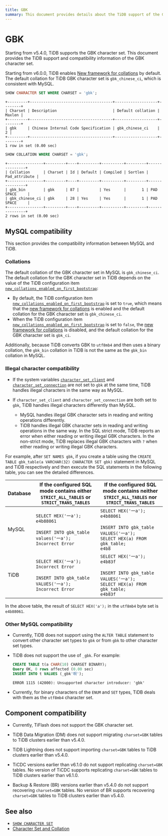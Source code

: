 ```yaml
---
title: GBK
summary: This document provides details about the TiDB support of the GBK character set.
---
```


# GBK

Starting from v5.4.0, TiDB supports the GBK character set. This document provides the TiDB support and compatibility information of the GBK character set.

Starting from v6.0.0, TiDB enables [New framework for collations](/character-set-and-collation.md#new-framework-for-collations) by default. The default collation for TiDB GBK character set is `gbk_chinese_ci`, which is consistent with MySQL.

```sql
SHOW CHARACTER SET WHERE CHARSET = 'gbk';
```

```
+---------+-------------------------------------+-------------------+--------+
| Charset | Description                         | Default collation | Maxlen |
+---------+-------------------------------------+-------------------+--------+
| gbk     | Chinese Internal Code Specification | gbk_chinese_ci    |      2 |
+---------+-------------------------------------+-------------------+--------+
1 row in set (0.00 sec)
```

```sql
SHOW COLLATION WHERE CHARSET = 'gbk';
```

```
+----------------+---------+----+---------+----------+---------+---------------+
| Collation      | Charset | Id | Default | Compiled | Sortlen | Pad_attribute |
+----------------+---------+----+---------+----------+---------+---------------+
| gbk_bin        | gbk     | 87 |         | Yes      |       1 | PAD SPACE     |
| gbk_chinese_ci | gbk     | 28 | Yes     | Yes      |       1 | PAD SPACE     |
+----------------+---------+----+---------+----------+---------+---------------+
2 rows in set (0.00 sec)
```

## MySQL compatibility

This section provides the compatibility information between MySQL and TiDB.

### Collations

The default collation of the GBK character set in MySQL is `gbk_chinese_ci`. The default collation for the GBK character set in TiDB depends on the value of the TiDB configuration item [`new_collations_enabled_on_first_bootstrap`](/tidb-configuration-file.md#new_collations_enabled_on_first_bootstrap):

- By default, the TiDB configuration item [`new_collations_enabled_on_first_bootstrap`](/tidb-configuration-file.md#new_collations_enabled_on_first_bootstrap) is set to `true`, which means that the [new framework for collations](/character-set-and-collation.md#new-framework-for-collations) is enabled and the default collation for the GBK character set is `gbk_chinese_ci`.
- When the TiDB configuration item [`new_collations_enabled_on_first_bootstrap`](/tidb-configuration-file.md#new_collations_enabled_on_first_bootstrap) is set to `false`, the [new framework for collations](/character-set-and-collation.md#new-framework-for-collations) is disabled, and the default collation for the GBK character set is `gbk_ci`.

Additionally, because TiDB converts GBK to `utf8mb4` and then uses a binary collation, the `gbk_bin` collation in TiDB is not the same as the `gbk_bin` collation in MySQL.

### Illegal character compatibility

* If the system variables [`character_set_client`](/system-variables.md#character_set_client) and [`character_set_connection`](/system-variables.md#character_set_connection) are not set to `gbk` at the same time, TiDB handles illegal characters in the same way as MySQL.
* If `character_set_client` and `character_set_connection` are both set to `gbk`, TiDB handles illegal characters differently than MySQL.

    - MySQL handles illegal GBK character sets in reading and writing operations differently.
    - TiDB handles illegal GBK character sets in reading and writing operations in the same way. In the SQL strict mode, TiDB reports an error when either reading or writing illegal GBK characters. In the non-strict mode, TiDB replaces illegal GBK characters with `?` when either reading or writing illegal GBK characters.

For example, after `SET NAMES gbk`, if you create a table using the `CREATE TABLE gbk_table(a VARCHAR(32) CHARACTER SET gbk)` statement in MySQL and TiDB respectively and then execute the SQL statements in the following table, you can see the detailed differences.

| Database    |    If the configured SQL mode contains either `STRICT_ALL_TABLES` or `STRICT_TRANS_TABLES`                                               | If the configured SQL mode contains neither `STRICT_ALL_TABLES` nor `STRICT_TRANS_TABLES`                                                                     |
|-------|-------------------------------------------------------------------------------------------------------------------|------------------------------------------------------------------------------------------------------------------------------------|
| MySQL | `SELECT HEX('一a');` <br /> `e4b88061`<br /><br />`INSERT INTO gbk_table values('一a');`<br /> `Incorrect Error`       | `SELECT HEX('一a');` <br /> `e4b88061`<br /><br />`INSERT INTO gbk_table VALUES('一a');`<br />`SELECT HEX(a) FROM gbk_table;`<br /> `e4b8` |
| TiDB  | `SELECT HEX('一a');` <br /> `Incorrect Error`<br /><br />`INSERT INTO gbk_table VALUES('一a');`<br /> `Incorrect Error` | `SELECT HEX('一a');` <br /> `e4b83f`<br /><br />`INSERT INTO gbk_table VALUES('一a');`<br />`SELECT HEX(a) FROM gbk_table;`<br /> `e4b83f`  |

In the above table, the result of `SELECT HEX('a');` in the `utf8mb4` byte set is `e4b88061`.

### Other MySQL compatibility

- Currently, TiDB does not support using the `ALTER TABLE` statement to convert other character set types to `gbk` or from `gbk` to other character set types.

* TiDB does not support the use of `_gbk`. For example:

  ```sql
  CREATE TABLE t(a CHAR(10) CHARSET BINARY);
  Query OK, 0 rows affected (0.00 sec)
  INSERT INTO t VALUES (_gbk'啊');
  ```

  ```
  ERROR 1115 (42000): Unsupported character introducer: 'gbk'
  ```

- Currently, for binary characters of the `ENUM` and `SET` types, TiDB deals with them as the `utf8mb4` character set.

## Component compatibility

- Currently, TiFlash does not support the GBK character set.

- TiDB Data Migration (DM) does not support migrating `charset=GBK` tables to TiDB clusters earlier than v5.4.0.

- TiDB Lightning does not support importing `charset=GBK` tables to TiDB clusters earlier than v5.4.0.

- TiCDC versions earlier than v6.1.0 do not support replicating `charset=GBK` tables. No version of TiCDC supports replicating `charset=GBK` tables to TiDB clusters earlier than v6.1.0.

- Backup & Restore (BR) versions earlier than v5.4.0 do not support recovering `charset=GBK` tables. No version of BR supports recovering `charset=GBK` tables to TiDB clusters earlier than v5.4.0.

## See also

* [`SHOW CHARACTER SET`](/sql-statements/sql-statement-show-character-set.md)
* [Character Set and Collation](/character-set-and-collation.md)